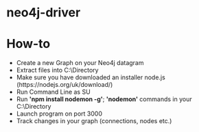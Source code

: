 # neo4j-driver

<h1> How-to </h1>
<ul>
  <li>Create a  new Graph on your Neo4j datagram
  <li>Extract files into C:\Directory
  <li>Make sure you have downloaded an installer node.js (https://nodejs.org/uk/download/)
  <li>Run Command Line as SU
  <li>Run <strong>'npm install nodemon -g'</strong>; <strong>'nodemon'</strong> commands in your C:\Directory
  <li>Launch program on port 3000
  <li>Track changes in your graph (connections, nodes etc.)
</ul>

